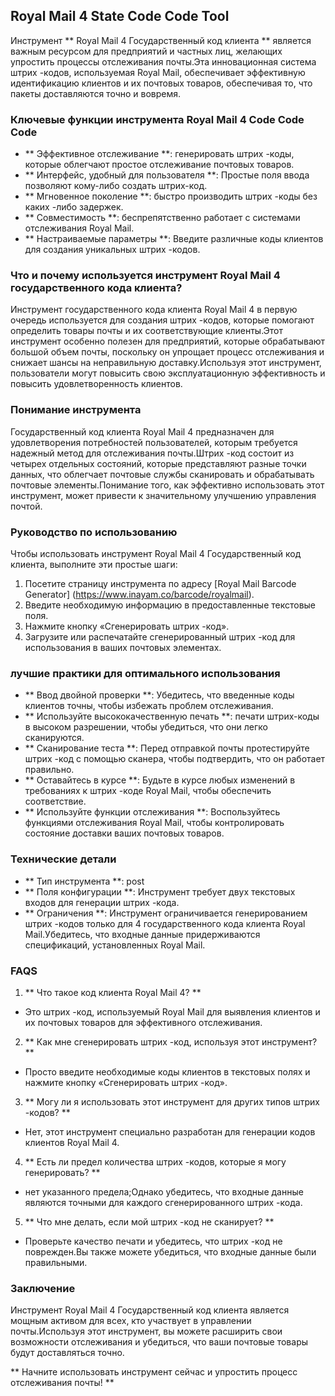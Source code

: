 ## Royal Mail 4 State Code Code Tool

Инструмент ** Royal Mail 4 Государственный код клиента ** является важным ресурсом для предприятий и частных лиц, желающих упростить процессы отслеживания почты.Эта инновационная система штрих -кодов, используемая Royal Mail, обеспечивает эффективную идентификацию клиентов и их почтовых товаров, обеспечивая то, что пакеты доставляются точно и вовремя.

### Ключевые функции инструмента Royal Mail 4 Code Code Code
- ** Эффективное отслеживание **: генерировать штрих -коды, которые облегчают простое отслеживание почтовых товаров.
- ** Интерфейс, удобный для пользователя **: Простые поля ввода позволяют кому-либо создать штрих-код.
- ** Мгновенное поколение **: быстро производить штрих -коды без каких -либо задержек.
- ** Совместимость **: беспрепятственно работает с системами отслеживания Royal Mail.
- ** Настраиваемые параметры **: Введите различные коды клиентов для создания уникальных штрих -кодов.

### Что и почему используется инструмент Royal Mail 4 государственного кода клиента?
Инструмент государственного кода клиента Royal Mail 4 в первую очередь используется для создания штрих -кодов, которые помогают определить товары почты и их соответствующие клиенты.Этот инструмент особенно полезен для предприятий, которые обрабатывают большой объем почты, поскольку он упрощает процесс отслеживания и снижает шансы на неправильную доставку.Используя этот инструмент, пользователи могут повысить свою эксплуатационную эффективность и повысить удовлетворенность клиентов.

### Понимание инструмента
Государственный код клиента Royal Mail 4 предназначен для удовлетворения потребностей пользователей, которым требуется надежный метод для отслеживания почты.Штрих -код состоит из четырех отдельных состояний, которые представляют разные точки данных, что облегчает почтовые службы сканировать и обрабатывать почтовые элементы.Понимание того, как эффективно использовать этот инструмент, может привести к значительному улучшению управления почтой.

### Руководство по использованию
Чтобы использовать инструмент Royal Mail 4 Государственный код клиента, выполните эти простые шаги:
1. Посетите страницу инструмента по адресу [Royal Mail Barcode Generator] (https://www.inayam.co/barcode/royalmail).
2. Введите необходимую информацию в предоставленные текстовые поля.
3. Нажмите кнопку «Сгенерировать штрих -код».
4. Загрузите или распечатайте сгенерированный штрих -код для использования в ваших почтовых элементах.

### лучшие практики для оптимального использования
- ** Ввод двойной проверки **: Убедитесь, что введенные коды клиентов точны, чтобы избежать проблем отслеживания.
- ** Используйте высококачественную печать **: печати штрих-коды в высоком разрешении, чтобы убедиться, что они легко сканируются.
- ** Сканирование теста **: Перед отправкой почты протестируйте штрих -код с помощью сканера, чтобы подтвердить, что он работает правильно.
- ** Оставайтесь в курсе **: Будьте в курсе любых изменений в требованиях к штрих -коде Royal Mail, чтобы обеспечить соответствие.
- ** Используйте функции отслеживания **: Воспользуйтесь функциями отслеживания Royal Mail, чтобы контролировать состояние доставки ваших почтовых товаров.

### Технические детали
- ** Тип инструмента **: post
- ** Поля конфигурации **: Инструмент требует двух текстовых входов для генерации штрих -кода.
- ** Ограничения **: Инструмент ограничивается генерированием штрих -кодов только для 4 государственного кода клиента Royal Mail.Убедитесь, что входные данные придерживаются спецификаций, установленных Royal Mail.

### FAQS
1. ** Что такое код клиента Royal Mail 4? **
- Это штрих -код, используемый Royal Mail для выявления клиентов и их почтовых товаров для эффективного отслеживания.

2. ** Как мне сгенерировать штрих -код, используя этот инструмент? **
- Просто введите необходимые коды клиентов в текстовых полях и нажмите кнопку «Сгенерировать штрих -код».

3. ** Могу ли я использовать этот инструмент для других типов штрих -кодов? **
- Нет, этот инструмент специально разработан для генерации кодов клиентов Royal Mail 4.

4. ** Есть ли предел количества штрих -кодов, которые я могу генерировать? **
- нет указанного предела;Однако убедитесь, что входные данные являются точными для каждого сгенерированного штрих -кода.

5. ** Что мне делать, если мой штрих -код не сканирует? **
- Проверьте качество печати и убедитесь, что штрих -код не поврежден.Вы также можете убедиться, что входные данные были правильными.

### Заключение
Инструмент Royal Mail 4 Государственный код клиента является мощным активом для всех, кто участвует в управлении почты.Используя этот инструмент, вы можете расширить свои возможности отслеживания и убедиться, что ваши почтовые товары будут доставляться точно.

** Начните использовать инструмент сейчас и упростить процесс отслеживания почты! **